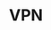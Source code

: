 ---
lang: es
layout: doc
redirect_from:
- /es/doc/privacy/vpn/
- /es/doc/vpn/
- /es/wiki/VPN/
- /es/doc/VPN/
redirect_to: https://github.com/Qubes-Community/Contents/blob/master/docs/configuration/vpn.md
ref: 102
title: VPN
---